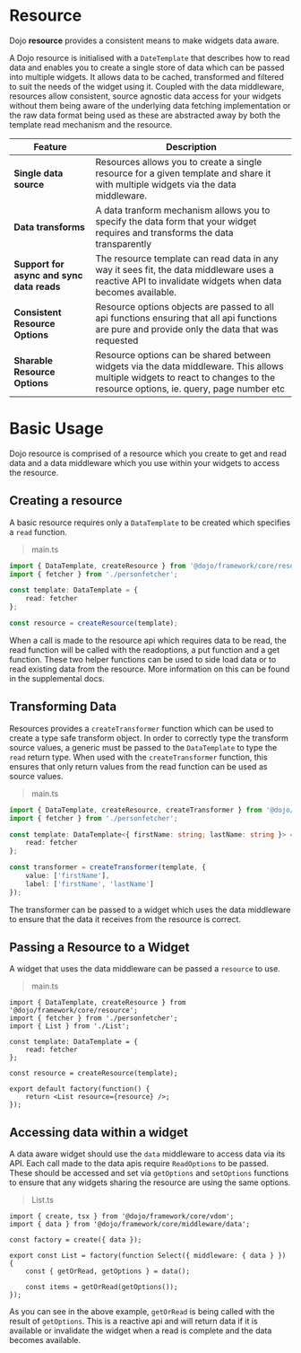 # Resource

Dojo **resource** provides a consistent means to make widgets data aware.

A Dojo resource is initialised with a `DateTemplate` that describes how to read data and enables you to create a single store of data which can be passed into multiple widgets. It allows data to be cached, transformed and filtered to suit the needs of the widget using it. Coupled with the data middleware, resources allow consistent, source agnostic data access for your widgets without them being aware of the underlying data fetching implementation or the raw data format being used as these are abstracted away by both the template read mechanism and the resource.

| Feature                                   | Description                                                                                                                                                                  |
| ----------------------------------------- | ---------------------------------------------------------------------------------------------------------------------------------------------------------------------------- |
| **Single data source**                    | Resources allows you to create a single resource for a given template and share it with multiple widgets via the data middleware.                                            |
| **Data transforms**                       | A data tranform mechanism allows you to specify the data form that your widget requires and transforms the data transparently                                                |
| **Support for async and sync data reads** | The resource template can read data in any way it sees fit, the data middleware uses a reactive API to invalidate widgets when data becomes available.                       |
| **Consistent Resource Options**           | Resource options objects are passed to all api functions ensuring that all api functions are pure and provide only the data that was requested                               |
| **Sharable Resource Options**             | Resource options can be shared between widgets via the data middleware. This allows multiple widgets to react to changes to the resource options, ie. query, page number etc |

# Basic Usage

Dojo resource is comprised of a resource which you create to get and read data and a data middleware which you use within your widgets to access the resource.

## Creating a resource

A basic resource requires only a `DataTemplate` to be created which specifies a `read` function.

> main.ts

```ts
import { DataTemplate, createResource } from '@dojo/framework/core/resource';
import { fetcher } from './personfetcher';

const template: DataTemplate = {
	read: fetcher
};

const resource = createResource(template);
```

When a call is made to the resource api which requires data to be read, the read function will be called with the readoptions, a put function and a get function. These two helper functions can be used to side load data or to read existing data from the resource. More information on this can be found in the supplemental docs.

## Transforming Data

Resources provides a `createTransformer` function which can be used to create a type safe transform object. In order to correctly type the transform source values, a generic must be passed to the `DataTemplate` to type the `read` return type. When used with the `createTransformer` function, this ensures that only return values from the read function can be used as source values.

> main.ts

```ts
import { DataTemplate, createResource, createTransformer } from '@dojo/framework/core/resource';
import { fetcher } from './personfetcher';

const template: DataTemplate<{ firstName: string; lastName: string }> = {
	read: fetcher
};

const transformer = createTransformer(template, {
	value: ['firstName'],
	label: ['firstName', 'lastName']
});
```

The transformer can be passed to a widget which uses the data middleware to ensure that the data it receives from the resource is correct.

## Passing a Resource to a Widget

A widget that uses the data middleware can be passed a `resource` to use.

> main.ts

```tsx
import { DataTemplate, createResource } from '@dojo/framework/core/resource';
import { fetcher } from './personfetcher';
import { List } from './List';

const template: DataTemplate = {
	read: fetcher
};

const resource = createResource(template);

export default factory(function() {
	return <List resource={resource} />;
});
```

## Accessing data within a widget

A data aware widget should use the `data` middleware to access data via its API. Each call made to the data apis require `ReadOptions` to be passed. These should be accessed and set via `getOptions` and `setOptions` functions to ensure that any widgets sharing the resource are using the same options.

> List.ts

```tsx
import { create, tsx } from '@dojo/framework/core/vdom';
import { data } from '@dojo/framework/core/middleware/data';

const factory = create({ data });

export const List = factory(function Select({ middleware: { data } }) {
	const { getOrRead, getOptions } = data();

	const items = getOrRead(getOptions());
});
```

As you can see in the above example, `getOrRead` is being called with the result of `getOptions`. This is a reactive api and will return data if it is available or invalidate the widget when a read is complete and the data becomes available.
